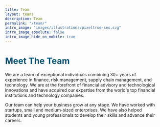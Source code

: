 ```yaml
---
title: Team
layout: teams
description: Team
permalink: "/team/"
intro_image: "images/illustrations/pixeltrue-seo.svg"
intro_image_absolute: false
intro_image_hide_on_mobile: true
---
```


<h1 style="color: #035373;">Meet The Team</h1>

We are a team of exceptional individuals combining 30+ years of experience in finance, risk management, supply chain management, and technology. We are at the forefront of financial advisory and technological innovations and have acquired our expertise from the world's top financial institutions and technology companies.

Our team can help your business grow at any stage. We have worked with startups, small and medium-sized enterprises. We have also helped students and young professionals to develop their skills and advance their careers.
